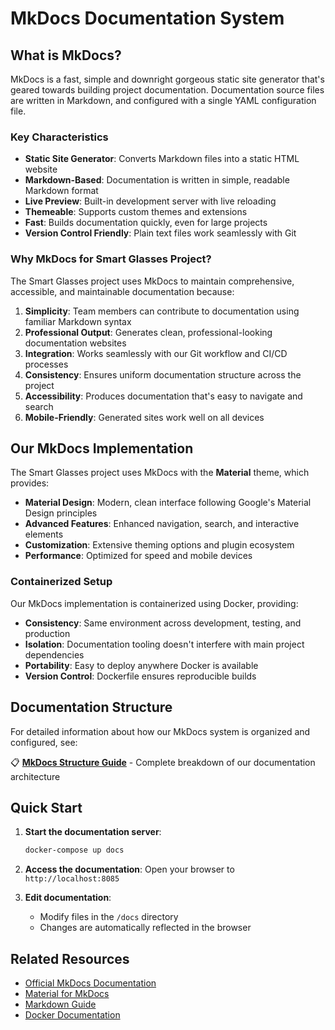 # MkDocs Documentation System

## What is MkDocs?

MkDocs is a fast, simple and downright gorgeous static site generator that's geared towards building project documentation. Documentation source files are written in Markdown, and configured with a single YAML configuration file.

### Key Characteristics

- **Static Site Generator**: Converts Markdown files into a static HTML website
- **Markdown-Based**: Documentation is written in simple, readable Markdown format
- **Live Preview**: Built-in development server with live reloading
- **Themeable**: Supports custom themes and extensions
- **Fast**: Builds documentation quickly, even for large projects
- **Version Control Friendly**: Plain text files work seamlessly with Git

### Why MkDocs for Smart Glasses Project?

The Smart Glasses project uses MkDocs to maintain comprehensive, accessible, and maintainable documentation because:

1. **Simplicity**: Team members can contribute to documentation using familiar Markdown syntax
2. **Professional Output**: Generates clean, professional-looking documentation websites
3. **Integration**: Works seamlessly with our Git workflow and CI/CD processes
4. **Consistency**: Ensures uniform documentation structure across the project
5. **Accessibility**: Produces documentation that's easy to navigate and search
6. **Mobile-Friendly**: Generated sites work well on all devices

## Our MkDocs Implementation

The Smart Glasses project uses MkDocs with the **Material** theme, which provides:

- **Material Design**: Modern, clean interface following Google's Material Design principles
- **Advanced Features**: Enhanced navigation, search, and interactive elements
- **Customization**: Extensive theming options and plugin ecosystem
- **Performance**: Optimized for speed and mobile devices

### Containerized Setup

Our MkDocs implementation is containerized using Docker, providing:

- **Consistency**: Same environment across development, testing, and production
- **Isolation**: Documentation tooling doesn't interfere with main project dependencies
- **Portability**: Easy to deploy anywhere Docker is available
- **Version Control**: Dockerfile ensures reproducible builds

## Documentation Structure

For detailed information about how our MkDocs system is organized and configured, see:

📋 **[MkDocs Structure Guide](structure.md)** - Complete breakdown of our documentation architecture

## Quick Start

1. **Start the documentation server**:

   ```bash
   docker-compose up docs
   ```

2. **Access the documentation**:
   Open your browser to `http://localhost:8085`

3. **Edit documentation**:
   - Modify files in the `/docs` directory
   - Changes are automatically reflected in the browser

## Related Resources

- [Official MkDocs Documentation](https://www.mkdocs.org/)
- [Material for MkDocs](https://squidfunk.github.io/mkdocs-material/)
- [Markdown Guide](https://www.markdownguide.org/)
- [Docker Documentation](https://docs.docker.com/)
